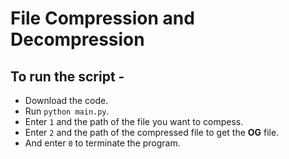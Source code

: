 # File Compression and Decompression

## To run the script -
* Download the code.
* Run `python main.py`.
* Enter `1` and the path of the file you want to compess.
* Enter `2` and the path of the compressed file to get the **OG** file.
* And enter `0` to terminate the program.
